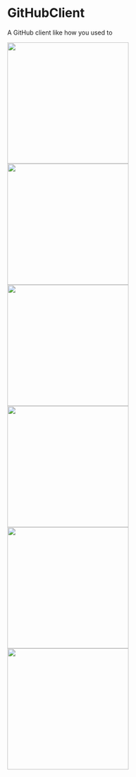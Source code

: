 # GitHubClient

A GitHub client like how you used to

<img src="https://s19.postimg.cc/ytaqsiqxv/Screenshot_1519494244.png" width="275px"/>  <img src="https://s19.postimg.cc/g0yvoy29f/Screenshot_1519494248.png" width="275px"/>  <img src="https://s19.postimg.cc/pliibtzb7/Screenshot_1519494252.png" width="275px"/>  <img src="https://s19.postimg.cc/py9wi14qb/Screenshot_1519494261.png" width="275px"/>  <img src="https://s19.postimg.cc/mrfcya9yr/Screenshot_1519494264.png" width="275px"/>  <img src="https://s19.postimg.cc/e95wtzlgj/Screenshot_1519494271.png" width="275px"/>
